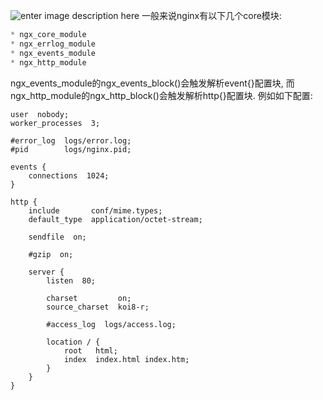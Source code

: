 ![enter image description here](https://raw.githubusercontent.com/liexusong/nginx-0.1.0-comments/master/markdown/process.jpg)
一般来说nginx有以下几个core模块:
```cpp
* ngx_core_module
* ngx_errlog_module
* ngx_events_module
* ngx_http_module
```
ngx_events_module的ngx_events_block()会触发解析event{}配置块, 而ngx_http_module的ngx_http_block()会触发解析http{}配置块.  例如如下配置:
```nginx
user  nobody;
worker_processes  3;

#error_log  logs/error.log;
#pid        logs/nginx.pid;

events {
    connections  1024;
}

http {
    include       conf/mime.types;
    default_type  application/octet-stream;

    sendfile  on;

    #gzip  on;

    server {
        listen  80;

        charset         on;
        source_charset  koi8-r;

        #access_log  logs/access.log;

        location / {
            root   html;
            index  index.html index.htm;
        }
    }
}
```
